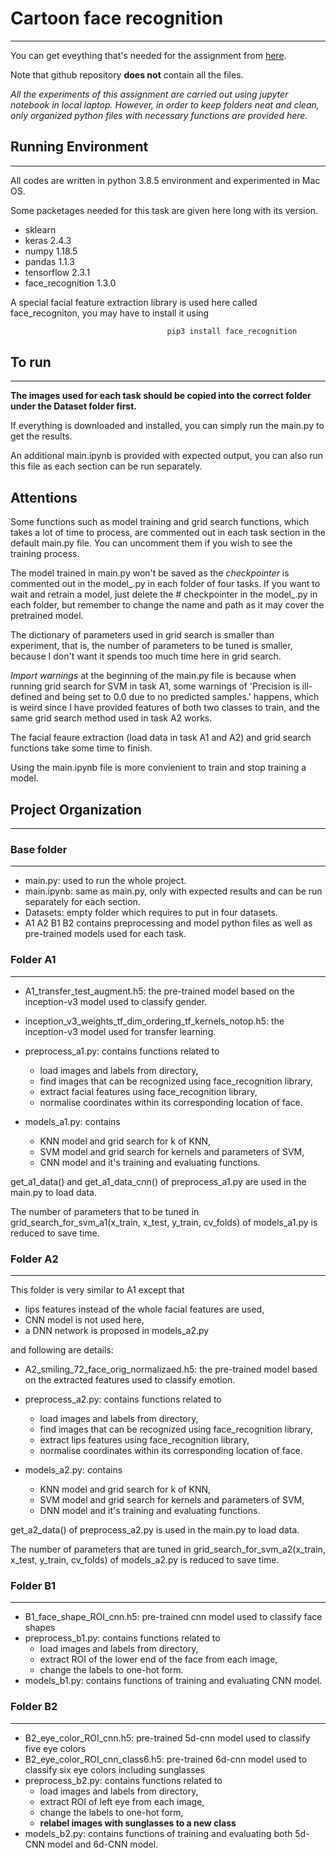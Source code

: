 # Cartoon face recognition

---
You can get eveything that's needed for the assignment from [here](https://drive.google.com/drive/folders/144gfcSB9e0KBBcgpNtOWTIIfP2pvp6xA?usp=sharing).

Note that github repository **does not** contain all the files.


*All the experiments of this assignment are carried out using jupyter notebook in local laptop. However, in order to keep folders neat and clean, only organized python files with necessary functions are provided here.*


## Running Environment
---
All codes are written in python 3.8.5 environment and experimented in Mac OS. 

Some packetages needed for this task are given here long with its version. 

+ sklearn
+ keras 2.4.3
+ numpy 1.18.5
+ pandas 1.1.3
+ tensorflow 2.3.1
+ face_recognition 1.3.0

A special facial feature extraction library is used here called face_recogniton, you may have to install it using
``` bash 
                                   pip3 install face_recognition
```

## To run 
---
**The images used for each task should be copied into the correct folder under the Dataset folder first.**

If everything is downloaded and installed, you can simply run the main.py to get the results.

An additional main.ipynb is provided with expected output, you can also run this file as each section can be run separately.

## Attentions
Some functions such as model training and grid search functions, which takes a lot of time to process, are commented out in each task section in the default main.py file. You can uncomment them if you wish to see the training process. 

The model trained in main.py won't be saved as the *checkpointer* is commented out in the model_.py in each folder of four tasks. If you want to wait and retrain a model, just delete the # checkpointer in the model_.py in each folder, but remember to change the name and path as it may cover the pretrained model.

The dictionary of parameters used in grid search is smaller than experiment, that is, the number of parameters to be tuned is smaller, because I don't want it spends too much time here in grid search.

*Import warnings* at the beginning of the main.py file is because when running grid search for SVM in task A1, some warnings of 'Precision is ill-defined and being set to 0.0 due to no predicted samples.' happens, which is weird since I have provided features of both two classes to train, and the same grid search method used in task A2 works.

The facial feaure extraction (load data in task A1 and A2) and grid search functions take some time to finish.

Using the main.ipynb file is more convienient to train and stop training a model.

## Project Organization
---

### Base folder
---
* main.py: used to run the whole project.
* main.ipynb: same as main.py, only with expected results and can be run separately for each section.
* Datasets: empty folder which requires to put in four datasets.
* A1 A2 B1 B2 contains preprocessing and model python files as well as pre-trained models used for each task.



### Folder A1
---
* A1_transfer_test_augment.h5: the pre-trained model based on the inception-v3 model used to classify gender.
* inception_v3_weights_tf_dim_ordering_tf_kernels_notop.h5: the inception-v3 model used for transfer learning.
* preprocess_a1.py: contains functions related to 
  - load images and labels from directory,
  - find images that can be recognized using face_recognition library,
  - extract facial features using face_recognition library,
  - normalise coordinates within its corresponding location of face.

* models_a1.py: contains 
  - KNN model and grid search for k of KNN,
  - SVM model and grid search for kernels and parameters of SVM,
  - CNN model and it's training and evaluating functions.
 
get_a1_data() and get_a1_data_cnn() of preprocess_a1.py are used in the main.py to load data.

The number of parameters that to be tuned in grid_search_for_svm_a1(x_train, x_test, y_train, cv_folds) of models_a1.py is reduced to save time.


### Folder A2
---
This folder is very similar to A1 except that 
+ lips features instead of the whole facial features are used,
+ CNN model is not used here,
+ a DNN network is proposed in models_a2.py

and following are details:

* A2_smiling_72_face_orig_normalizaed.h5: the pre-trained model based on the extracted features used to classify emotion.
* preprocess_a2.py: contains functions related to 
  - load images and labels from directory,
  - find images that can be recognized using face_recognition library,
  - extract lips features using face_recognition library,
  - normalise coordinates within its corresponding location of face.

* models_a2.py: contains 
  - KNN model and grid search for k of KNN,
  - SVM model and grid search for kernels and parameters of SVM,
  - DNN model and it's training and evaluating functions.
 
get_a2_data() of preprocess_a2.py is used in the main.py to load data.

The number of parameters that are tuned in grid_search_for_svm_a2(x_train, x_test, y_train, cv_folds) of models_a2.py is reduced to save time.



### Folder B1
---
* B1_face_shape_ROI_cnn.h5: pre-trained cnn model used to classify face shapes
* preprocess_b1.py: contains functions related to
  - load images and labels from directory,
  - extract ROI of the lower end of the face from each image,
  - change the labels to one-hot form.
* models_b1.py: contains functions of training and evaluating CNN model.

### Folder B2
---
* B2_eye_color_ROI_cnn.h5: pre-trained 5d-cnn model used to classify five eye colors
* B2_eye_color_ROI_cnn_class6.h5: pre-trained 6d-cnn model used to classify six eye colors including sunglasses
* preprocess_b2.py: contains functions related to
  - load images and labels from directory,
  - extract ROI of left eye from each image,
  - change the labels to one-hot form,
  - **relabel images with sunglasses to a new class**
* models_b2.py: contains functions of training and evaluating both 5d-CNN model and 6d-CNN model.











